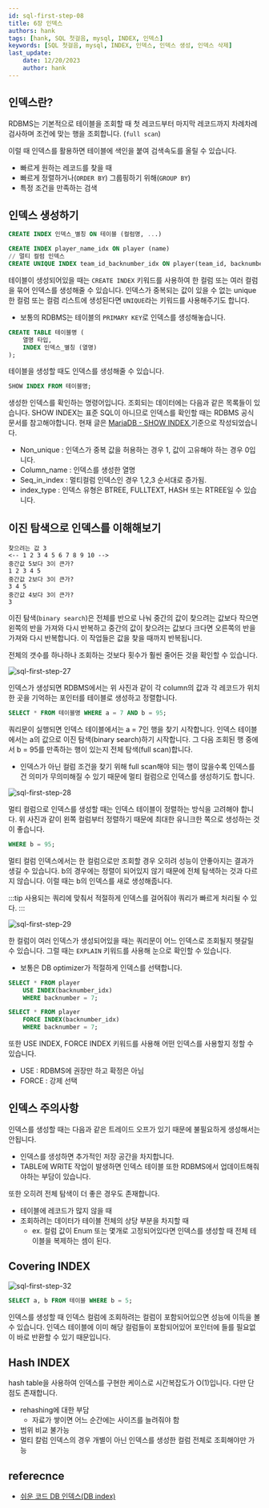 ```yaml
---
id: sql-first-step-08
title: 6장 인덱스
authors: hank
tags: [hank, SQL 첫걸음, mysql, INDEX, 인덱스]
keywords: [SQL 첫걸음, mysql, INDEX, 인덱스, 인덱스 생성, 인덱스 삭제]
last_update:
    date: 12/20/2023
    author: hank
---
```


## 인덱스란?

RDBMS는 기본적으로 테이블을 조회할 때 첫 레코드부터 마지막 레코드까지 차례차례 검사하며 조건에 맞는 행을 조회합니다. (`full scan`) 

이럴 때 인덱스를 활용하면 테이블에 색인을 붙여 검색속도를 올릴 수 있습니다. 

- 빠르게 원하는 레코드를 찾을 때
- 빠르게 정렬하거나(`ORDER BY`) 그룹핑하기 위해(`GROUP BY`)
- 특정 조건을 만족하는 검색

## 인덱스 생성하기

```sql
CREATE INDEX 인덱스_별칭 ON 테이블 (컬럼명, ...)

CREATE INDEX player_name_idx ON player (name)
// 멀티 컬럼 인덱스
CREATE UNIQUE INDEX team_id_backnumber_idx ON player(team_id, backnumber);
```
테이블이 생성되어있을 때는 `CREATE INDEX` 키워드를 사용하여 한 컬럼 또는 여러 컬럼을 묶어 인덱스를 생성해줄 수 있습니다. 
인덱스가 중복되는 값이 있을 수 없는 unique한 컬럼 또는 컬럼 리스트에 생성된다면 `UNIQUE`라는 키워드를 사용해주기도 합니다.  
- 보통의 RDBMS는 테이블의 `PRIMARY KEY`로 인덱스를 생성해놓습니다.

```sql
CREATE TABLE 테이블명 (
    열명 타입,
    INDEX 인덱스_별칭 (열명)
);
```
테이블을 생성할 때도 인덱스를 생성해줄 수 있습니다.

```sql
SHOW INDEX FROM 테이블명;
```
생성한 인덱스를 확인하는 명령어입니다. 조회되는 데이터에는 다음과 같은 목록들이 있습니다. 
SHOW INDEX는 표준 SQL이 아니므로 인덱스를 확인할 때는 RDBMS 공식 문서를 참고해야합니다. 현재 글은 [MariaDB - SHOW INDEX
](https://mariadb.com/kb/en/show-index/) 기준으로 작성되었습니다.  
- Non_unique : 인덱스가 중복 값을 허용하는 경우 1, 값이 고유해야 하는 경우 0입니다.
- Column_name : 인덱스를 생성한 열명
- Seq_in_index : 멀티컬럼 인덱스인 경우 1,2,3 순서대로 증가됨.
- index_type : 인덱스 유형은 BTREE, FULLTEXT, HASH 또는 RTREE일 수 있습니다.


## 이진 탐색으로 인덱스를 이해해보기

```text
찾으려는 값 3              
<-- 1 2 3 4 5 6 7 8 9 10 -->
중간값 5보다 3이 큰가?
1 2 3 4 5
중간값 2보다 3이 큰가? 
3 4 5 
중간값 4보다 3이 큰가? 
3
```
이진 탐색(`binary search`)은 전체를 반으로 나눠 중간의 값이 찾으려는 값보다 작으면 왼쪽의 반을 가져와 다시 반복하고
중간의 값이 찾으려는 값보다 크다면 오른쪽의 반을 가져와 다시 반복합니다. 이 작업들은 값을 찾을 때까지 반복됩니다. 

전체의 갯수를 하나하나 조회하는 것보다 횟수가 훨씬 줄어든 것을 확인할 수 있습니다.


![sql-first-step-27](../img/sql-first-step-27.png)

인덱스가 생성되면 RDBMS에서는 위 사진과 같이 각 column의 값과 각 레코드가 위치한 곳을 기억하는 포인터를 테이블로 생성하고 정렬합니다. 

```sql
SELECT * FROM 테이블명 WHERE a = 7 AND b = 95;
```

쿼리문이 실행되면 인덱스 테이블에서는 a = 7인 행을 찾기 시작합니다.
인덱스 테이블에서는 a의 값으로 이진 탐색(binary search)하기 시작합니다.
그 다음 조회된 행 중에서 b = 95를 만족하는 행이 있는지 전체 탐색(full scan)합니다.

- 인덱스가 아닌 컬럼 조건을 찾기 위해 full scan해야 되는 행이 많을수록 인덱스를 건 의미가 무의미해질 수 있기 때문에 멀티 컬럼으로 인덱스를 생성하기도 합니다.

![sql-first-step-28](../img/sql-first-step-28.png)

멀티 컬럼으로 인덱스를 생성할 때는 인덱스 테이블이 정렬하는 방식을 고려해야 합니다. 위 사진과 같이 왼쪽 컬럼부터 정렬하기 때문에 최대한 유니크한 쪽으로 생성하는 것이 좋습니다. 

```sql
WHERE b = 95;
```

멀티 컬럼 인덱스에서는 한 컬럼으로만 조회할 경우 오히려 성능이 안좋아지는 결과가 생길 수 있습니다. 
b의 경우에는 정렬이 되어있지 않기 때문에 전체 탐색하는 것과 다르지 않습니다.
이럴 때는 b의 인덱스를 새로 생성해줍니다. 

:::tip
사용되는 쿼리에 맞춰서 적절하게 인덱스를 걸어줘야 쿼리가 빠르게 처리될 수 있다.
:::

![sql-first-step-29](../img/sql-first-step-29.png)

한 컬럼이 여러 인덱스가 생성되어있을 때는 쿼리문이 어느 인덱스로 조회될지 헷갈릴 수 있습니다. 그럴 때는 `EXPLAIN` 키워드를 사용해 눈으로 확인할 수 있습니다.
- 보통은 DB optimizer가 적절하게 인덱스를 선택합니다.

```sql
SELECT * FROM player 
	USE INDEX(backnumber_idx) 
	WHERE backnumber = 7;

SELECT * FROM player 
	FORCE INDEX(backnumber_idx) 
	WHERE backnumber = 7;
```
또한 USE INDEX, FORCE INDEX 키워드를 사용해 어떤 인덱스를 사용할지 정할 수 있습니다.
- USE : RDBMS에 권장만 하고 확정은 아님
- FORCE : 강제 선택

## 인덱스 주의사항

인덱스를 생성할 때는 다음과 같은 트레이드 오프가 있기 때문에 불필요하게 생성해서는 안됩니다.

- 인덱스를 생성하면 추가적인 저장 공간을 차지합니다.
- TABLE에 WRITE 작업이 발생하면 인덱스 테이블 또한 RDBMS에서 업데이트해줘야하는 부담이 있습니다.

또한 오히려 전체 탐색이 더 좋은 경우도 존재합니다.
- 테이블에 레코드가 많지 않을 때 
- 조회하려는 데이터가 테이블 전체의 상당 부분을 차지할 때 
  - ex. 컬럼 값이 Enum 또는 몇개로 고정되어있다면 인덱스를 생성할 때 전체 테이블을 복제하는 셈이 된다.

## Covering INDEX
![sql-first-step-32](../img/sql-first-step-32.png)
```sql
SELECT a, b FROM 테이블 WHERE b = 5;
```

인덱스를 생성할 때 인덱스 컬럼에 조회하려는 컬럼이 포함되어있으면 성능에 이득을 볼 수 있습니다. 
인덱스 테이블에 이미 해당 컬럼들이 포함되어있어 포인터에 들를 필요없이 바로 반환할 수 있기 때문입니다.

## Hash INDEX

hash table을 사용하여 인덱스를 구현한 케이스로 시간복잡도가 O(1)입니다. 다만 단점도 존재합니다.
- rehashing에 대한 부담 
  - 자료가 쌓이면 어느 순간에는 사이즈를 늘려줘야 함 
- 범위 비교 불가능
- 멀티 칼럼 인덱스의 경우 개별이 아닌 인덱스를 생성한 컬럼 전체로 조회해야만 가능

## referecnce

- [쉬운 코드 DB 인덱스(DB index)](https://youtu.be/IMDH4iAQ6zM?si=MDaNksmGAX6mFF0S)


